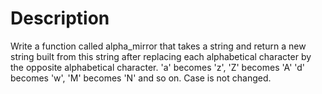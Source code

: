# Description
Write a function called alpha_mirror that takes a string and return a new string built from this string after replacing each alphabetical character by the opposite alphabetical character.  'a' becomes 'z', 'Z' becomes 'A' 'd' becomes 'w', 'M' becomes 'N'  and so on.  Case is not changed.
